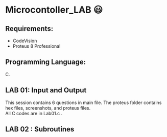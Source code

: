 # Microcontoller_LAB  :smiley:
 ## Requirements:
 - CodeVision
 - Proteus 8 Professional
 ## Programming Language:
 C.
 ## LAB 01: Input and Output
This session contains 6 questions in main file. The proteus folder contains hex files, screenshots, and proteus files.  
All C codes are in Lab01.c . 
## LAB 02 : Subroutines
